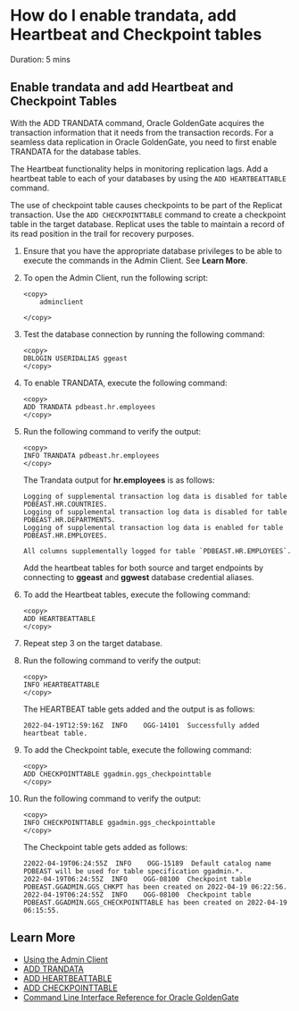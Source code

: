 # How do I enable trandata, add Heartbeat and Checkpoint tables

Duration: 5 mins

## Enable trandata and add Heartbeat and Checkpoint Tables

With the ADD TRANDATA command, Oracle GoldenGate acquires the transaction information that it needs from the transaction records. For a seamless data replication in Oracle GoldenGate, you need to first enable TRANDATA for the database tables.

The Heartbeat functionality helps in monitoring replication lags. Add a heartbeat table to each of your databases by using the `ADD HEARTBEATTABLE` command.

The use of checkpoint table causes checkpoints to be part of the Replicat transaction. Use the `ADD CHECKPOINTTABLE` command to create a checkpoint table in the target database. Replicat uses the table to maintain a record of its read position in the trail for recovery purposes.


1. Ensure that you have the appropriate database privileges to be able to execute the commands in the Admin Client. See **Learn More**.

2. To open the Admin Client, run the following script: 
    ```
    <copy>
        adminclient

    </copy> 

    ```

3. Test the database connection by running the following command:
    ```
    <copy>
    DBLOGIN USERIDALIAS ggeast
    </copy>
    ```

4. To enable TRANDATA, execute the following command:
    ```
    <copy>
    ADD TRANDATA pdbeast.hr.employees
    </copy>
    ```

5. Run the following command to verify the output:

    ```
    <copy>
    INFO TRANDATA pdbeast.hr.employees
    </copy>
    ```

    The Trandata output for **hr.employees** is as follows:
    ```
    Logging of supplemental transaction log data is disabled for table PDBEAST.HR.COUNTRIES.
    Logging of supplemental transaction log data is disabled for table PDBEAST.HR.DEPARTMENTS.
    Logging of supplemental transaction log data is enabled for table PDBEAST.HR.EMPLOYEES.

    All columns supplementally logged for table `PDBEAST.HR.EMPLOYEES`.
    ```


     Add the heartbeat tables for both source and target endpoints by connecting to **ggeast** and  **ggwest** database credential aliases.

6. To add the Heartbeat tables, execute the following command:
    ```
    <copy>
    ADD HEARTBEATTABLE
    </copy>
    ```

7. Repeat step 3 on the target database.

8. Run the following command to verify the output:

    ```
    <copy>
    INFO HEARTBEATTABLE
    </copy>
    ```

    The HEARTBEAT table gets added and the output is as follows:
    ```
    2022-04-19T12:59:16Z  INFO    OGG-14101  Successfully added heartbeat table.
    ```

9. To add the Checkpoint table, execute the following command:
    ```
    <copy>
    ADD CHECKPOINTTABLE ggadmin.ggs_checkpointtable
    </copy>
    ```

10. Run the following command to verify the output:

    ```
    <copy>
    INFO CHECKPOINTTABLE ggadmin.ggs_checkpointtable
    </copy>
    ```

    The Checkpoint table gets added as follows:
    ```
    22022-04-19T06:24:55Z  INFO    OGG-15189  Default catalog name PDBEAST will be used for table specification ggadmin.*.
    2022-04-19T06:24:55Z  INFO    OGG-08100  Checkpoint table PDBEAST.GGADMIN.GGS_CHKPT has been created on 2022-04-19 06:22:56.
    2022-04-19T06:24:55Z  INFO    OGG-08100  Checkpoint table PDBEAST.GGADMIN.GGS_CHECKPOINTTABLE has been created on 2022-04-19 06:15:55.
    ```



## Learn More
* [Using the Admin Client](https://docs.oracle.com/en/middleware/goldengate/core/21.1/admin/getting-started-oracle-goldengate-process-interfaces.html#GUID-84B33389-0594-4449-BF1A-A496FB1EDB29)
* [ADD TRANDATA](https://docs.oracle.com/en/middleware/goldengate/core/21.3/gclir/add-trandata.html#GUID-D3FD004B-81E4-4185-92D3-812834A5DEFC)
* [ADD HEARTBEATTABLE](https://docs.oracle.com/en/middleware/goldengate/core/21.3/gclir/add-heartbeattable.html#GUID-126E30A2-DC7A-4C93-93EC-0EB8BA7C13CB)
* [ADD CHECKPOINTTABLE](https://docs.oracle.com/en/middleware/goldengate/core/21.3/gclir/add-checkpointtable.html#GUID-870D65C1-A18E-4B2D-8257-F58E9A808197)
* [Command Line Interface Reference for Oracle GoldenGate](https://docs.oracle.com/en/middleware/goldengate/core/21.3/gclir/add-checkpointtable.html#GUID-870D65C1-A18E-4B2D-8257-F58E9A808197)


